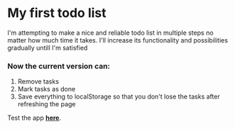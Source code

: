 
# My first todo list

I'm attempting to make a nice and reliable todo list in multiple steps no matter how much time it takes. I'll increase its functionality and possibilities gradually untill I'm satisfied

### Now the current version can:

1. Remove tasks
2. Mark tasks as done
3. Save everything to localStorage so that you don't lose the tasks after refreshing the page

Test the app **[here](https://armatura100.github.io/my-todo/)**.
